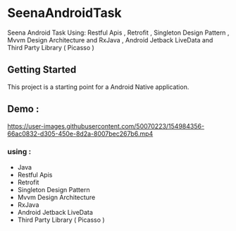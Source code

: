 # SeenaAndroidTask
Seena Android Task Using: Restful Apis , Retrofit , Singleton Design Pattern  , Mvvm Design Architecture and RxJava , Android Jetback LiveData and Third Party Library ( Picasso )



## Getting Started

This project is a starting point for a Android Native application.


## Demo :
https://user-images.githubusercontent.com/50070223/154984356-66ac0832-d305-450e-8d2a-8007bec267b6.mp4



### using :
- Java 
- Restful Apis
- Retrofit
- Singleton Design Pattern
- Mvvm Design Architecture
- RxJava
- Android Jetback LiveData
- Third Party Library ( Picasso )
